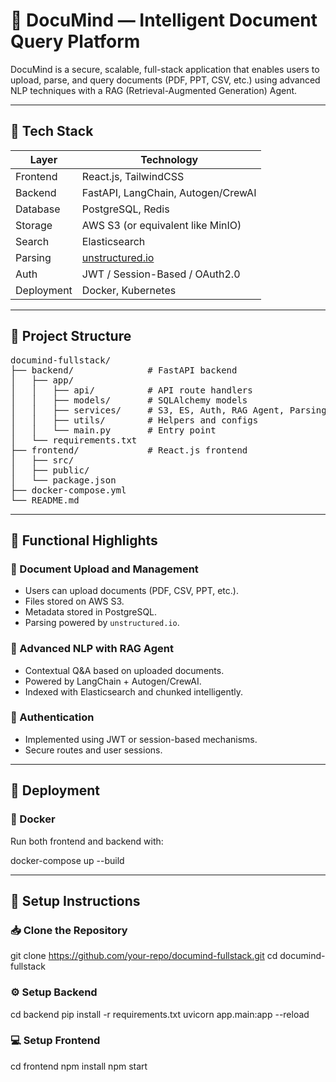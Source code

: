 # 🧠 DocuMind — Intelligent Document Query Platform

DocuMind is a secure, scalable, full-stack application that enables users to upload, parse, and query documents (PDF, PPT, CSV, etc.) using advanced NLP techniques with a RAG (Retrieval-Augmented Generation) Agent.

---

## 🧰 Tech Stack

| Layer      | Technology                                                |
|------------|-----------------------------------------------------------|
| Frontend   | React.js, TailwindCSS                                     |
| Backend    | FastAPI, LangChain, Autogen/CrewAI                        |
| Database   | PostgreSQL, Redis                                         |
| Storage    | AWS S3 (or equivalent like MinIO)                         |
| Search     | Elasticsearch                                             |
| Parsing    | [unstructured.io](https://unstructured.io)               |
| Auth       | JWT / Session-Based / OAuth2.0                            |
| Deployment | Docker, Kubernetes                                        |

---

## 📁 Project Structure

<pre>
documind-fullstack/
├── backend/              # FastAPI backend
│   ├── app/
│   │   ├── api/          # API route handlers
│   │   ├── models/       # SQLAlchemy models
│   │   ├── services/     # S3, ES, Auth, RAG Agent, Parsing
│   │   ├── utils/        # Helpers and configs
│   │   └── main.py       # Entry point
│   └── requirements.txt
├── frontend/             # React.js frontend
│   ├── src/
│   ├── public/
│   └── package.json
├── docker-compose.yml
└── README.md
</pre>

---

## 📌 Functional Highlights

### 📄 Document Upload and Management
- Users can upload documents (PDF, CSV, PPT, etc.).
- Files stored on AWS S3.
- Metadata stored in PostgreSQL.
- Parsing powered by `unstructured.io`.

### 🤖 Advanced NLP with RAG Agent
- Contextual Q&A based on uploaded documents.
- Powered by LangChain + Autogen/CrewAI.
- Indexed with Elasticsearch and chunked intelligently.

### 🔐 Authentication
- Implemented using JWT or session-based mechanisms.
- Secure routes and user sessions.

---

## 🚀 Deployment

### 🐳 Docker
Run both frontend and backend with:

docker-compose up --build



---

## 📎 Setup Instructions

### 📥 Clone the Repository

git clone https://github.com/your-repo/documind-fullstack.git
cd documind-fullstack



### ⚙️ Setup Backend

cd backend
pip install -r requirements.txt
uvicorn app.main:app --reload


### 💻 Setup Frontend
cd frontend
npm install
npm start
